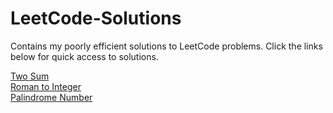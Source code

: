 # LeetCode-Solutions
Contains my poorly efficient solutions to LeetCode problems. Click the links below for quick access to solutions.

[Two Sum](TwoSum/main.py) <br>
[Roman to Integer](RomanToInteger/main.py) <br>
[Palindrome Number](PalindromeNumber/main.py) <br>